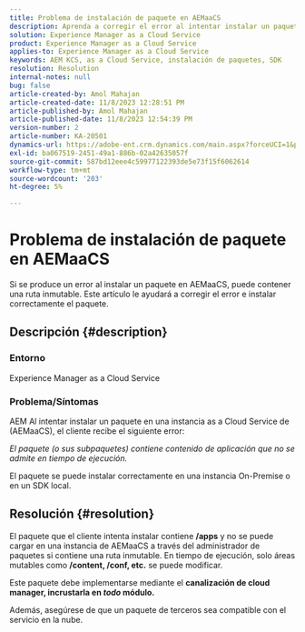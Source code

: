 ```yaml
---
title: Problema de instalación de paquete en AEMaaCS
description: Aprenda a corregir el error al intentar instalar un paquete en Adobe Experience Manager as a Cloud Service. Asegúrese de que el paquete de terceros sea compatible con el servicio en la nube.
solution: Experience Manager as a Cloud Service
product: Experience Manager as a Cloud Service
applies-to: Experience Manager as a Cloud Service
keywords: AEM KCS, as a Cloud Service, instalación de paquetes, SDK
resolution: Resolution
internal-notes: null
bug: false
article-created-by: Amol Mahajan
article-created-date: 11/8/2023 12:28:51 PM
article-published-by: Amol Mahajan
article-published-date: 11/8/2023 12:54:39 PM
version-number: 2
article-number: KA-20501
dynamics-url: https://adobe-ent.crm.dynamics.com/main.aspx?forceUCI=1&pagetype=entityrecord&etn=knowledgearticle&id=ff700d5a-327e-ee11-8179-6045bd006b3d
exl-id: ba067519-2451-49a1-886b-02a42635057f
source-git-commit: 587bd12eee4c59977122393de5e73f15f6062614
workflow-type: tm+mt
source-wordcount: '203'
ht-degree: 5%

---
```


# Problema de instalación de paquete en AEMaaCS


Si se produce un error al instalar un paquete en AEMaaCS, puede contener una ruta inmutable. Este artículo le ayudará a corregir el error e instalar correctamente el paquete.

## Descripción {#description}


### <b>Entorno</b>

Experience Manager as a Cloud Service



### <b>Problema/Síntomas</b>

AEM Al intentar instalar un paquete en una instancia as a Cloud Service de (AEMaaCS), el cliente recibe el siguiente error:

*El paquete (o sus subpaquetes) contiene contenido de aplicación que no se admite en tiempo de ejecución.*



El paquete se puede instalar correctamente en una instancia On-Premise o en un SDK local.


## Resolución {#resolution}


El paquete que el cliente intenta instalar contiene <b>/apps</b> y no se puede cargar en una instancia de AEMaaCS a través del administrador de paquetes si contiene una ruta inmutable.
En tiempo de ejecución, solo áreas mutables como <b>/content, /conf, etc.</b> se puede modificar.

Este paquete debe implementarse mediante el <b>canalización de cloud manager, incrustarla en *todo* módulo.</b>

Además, asegúrese de que un paquete de terceros sea compatible con el servicio en la nube.
